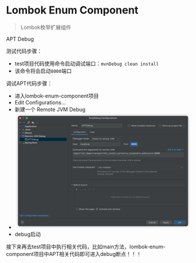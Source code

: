 # Lombok Enum Component

> Lombok枚举扩展组件

APT Debug

测试代码步骤：

- test项目代码使用命令启动调试端口：`mvnDebug clean install`
- 该命令将会启动`8000`端口

调试APT代码步骤：

- 进入lombok-enum-component项目
- Edit Configurations...
- 新建一个 Remote JVM Debug
- ![images/img.png](images/img.png)
- debug启动

接下来再去test项目中执行相关代码，比如main方法，lombok-enum-component项目中APT相关代码即可进入debug断点！！！



